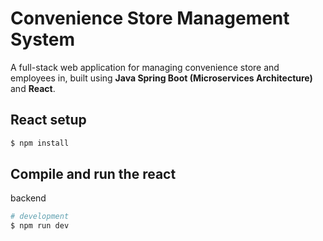 #   Convenience Store Management System

A full-stack web application for managing convenience store and employees in, built using **Java Spring Boot (Microservices Architecture)** and **React**.

## React setup
```bash
$ npm install
```

## Compile and run the react
backend
```bash
# development
$ npm run dev
```




